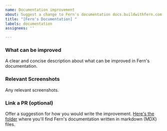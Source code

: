 ```yaml
---
name: Documentation improvement
about: Suggest a change to Fern's documentation docs.buildwithfern.com
title: "[Fern's Documentation] "
labels: documentation
assignees: ''

---
```


### What can be improved

A clear and concise description about what can be improved in Fern's documentation.

### Relevant Screenshots

Any relevant screenshots.

### Link a PR (optional)

Offer a suggestion for how you would write the improvement. [Here's the folder](https://github.com/fern-api/fern/tree/main/fern) where you'll find Fern's documentation written in markdown (MDX) files.
